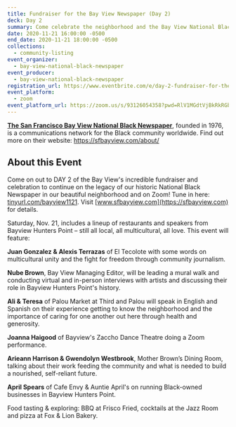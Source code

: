 ```yaml
---
title: Fundraiser for the Bay View Newspaper (Day 2)
deck: Day 2
summary: Come celebrate the neighborhood and the Bay View National Black Newspaper!
date: 2020-11-21 16:00:00 -0500
end_date: 2020-11-21 18:00:00 -0500
collections:
  - community-listing
event_organizer:
  - bay-view-national-black-newspaper
event_producer:
  - bay-view-national-black-newspaper
registration_url: https://www.eventbrite.com/e/day-2-fundraiser-for-the-bay-view-newspaper-tickets-128293087077
event_platform:
  - zoom
event_platform_url: https://zoom.us/s/93126054358?pwd=RlV1MGdtVjBkRkRGb2E3bGVzMjlqdz09#success
---
```

**[The San Francisco Bay View National Black Newspaper](https://sfbayview.com)**, founded in 1976, is a communications network for the Black community worldwide. Find out more on their website: <https://sfbayview.com/about/>

## About this Event

Come on out to DAY 2 of the Bay View's incredible fundraiser and celebration to continue on the legacy of our historic National Black Newspaper in our beautiful neighborhood and on Zoom! Tune in here: [tinyurl.com/bayview1121]([tinyurl.com/bayview1121](https://zoom.us/s/93126054358?pwd=RlV1MGdtVjBkRkRGb2E3bGVzMjlqdz09#success)). Visit [www.sfbayview.com](https://sfbayview.com) for details.

Saturday, Nov. 21, includes a lineup of restaurants and speakers from Bayview Hunters Point – still all local, all multicultural, all love. This event will feature:

**Juan Gonzalez & Alexis Terrazas** of El Tecolote with some words on multicultural unity and the fight for freedom through community journalism.

**Nube Brown**, Bay View Managing Editor, will be leading a mural walk and conducting virtual and in-person interviews with artists and discussing their role in Bayview Hunters Point's history.

**Ali & Teresa** of Palou Market at Third and Palou will speak in English and Spanish on their experience getting to know the neighborhood and the importance of caring for one another out here through health and generosity.

**Joanna Haigood** of Bayview's Zaccho Dance Theatre doing a Zoom performance.

**Arieann Harrison & Gwendolyn Westbrook**, Mother Brown’s Dining Room, talking about their work feeding the community and what is needed to build a nourished, self-reliant future.

**April Spears** of Cafe Envy & Auntie April's on running Black-owned businesses in Bayview Hunters Point.

Food tasting & exploring: BBQ at Frisco Fried, cocktails at the Jazz Room and pizza at Fox & Lion Bakery.